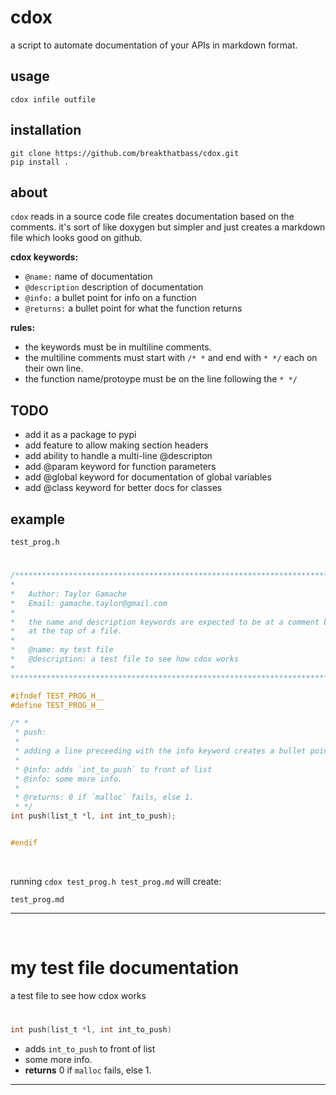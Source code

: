 # cdox

a script to automate documentation of your APIs in markdown format.  

## usage
```
cdox infile outfile
```

## installation
```
git clone https://github.com/breakthatbass/cdox.git
pip install .
```

## about
`cdox` reads in a source code file creates documentation based on the comments. it's sort of like doxygen but simpler and just creates a markdown file which looks good on github.  

**cdox keywords:**
- `@name:` name of documentation
- `@description` description of documentation
- `@info:` a bullet point for info on a function
- `@returns:` a bullet point for what the function returns

**rules:**
- the keywords must be in multiline comments. 
- the multiline comments must start with `/* *` and end with `* */` each on their own line.
- the function name/protoype must be on the line following the `* */`

## TODO
- add it as a package to pypi
- add feature to allow making section headers
- add ability to handle a multi-line @descripton
- add @param keyword for function parameters
- add @global keyword for documentation of global variables
- add @class keyword for better docs for classes

## example
`test_prog.h`
#
```C
/******************************************************************************
*
*   Author: Taylor Gamache
*   Email: gamache.taylor@gmail.com
*
*   the name and description keywords are expected to be at a comment block
*   at the top of a file.
*
*   @name: my test file
*   @description: a test file to see how cdox works
*
******************************************************************************/

#ifndef TEST_PROG_H__
#define TEST_PROG_H__

/* *
 * push:
 * 
 * adding a line preceeding with the info keyword creates a bullet point for the markdown
 *
 * @info: adds `int_to_push` to front of list
 * @info: some more info.
 *
 * @returns: 0 if `malloc` fails, else 1.
 * */
int push(list_t *l, int int_to_push);


#endif
```

<br>

running `cdox test_prog.h test_prog.md` will create:

`test_prog.md`

---
<br>

# my test file documentation
a test file to see how cdox works
#
```C
int push(list_t *l, int int_to_push)
```
- adds `int_to_push` to front of list
- some more info.
- **returns** 0 if `malloc` fails, else 1.

---
